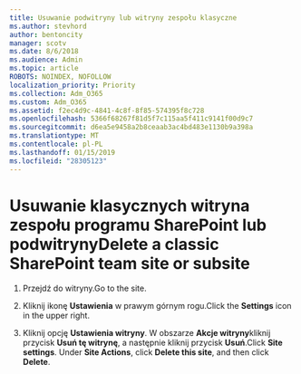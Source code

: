 ```yaml
---
title: Usuwanie podwitryny lub witryny zespołu klasyczne
ms.author: stevhord
author: bentoncity
manager: scotv
ms.date: 8/6/2018
ms.audience: Admin
ms.topic: article
ROBOTS: NOINDEX, NOFOLLOW
localization_priority: Priority
ms.collection: Adm_O365
ms.custom: Adm_O365
ms.assetid: f2ec4d9c-4841-4c8f-8f85-574395f8c728
ms.openlocfilehash: 5366f68267f81d5f7c115aa5f411c9141f00d9c7
ms.sourcegitcommit: d6ea5e9458a2b8ceaab3ac4bd483e1130b9a398a
ms.translationtype: MT
ms.contentlocale: pl-PL
ms.lasthandoff: 01/15/2019
ms.locfileid: "28305123"
---
```

# <a name="delete-a-classic-sharepoint-team-site-or-subsite"></a><span data-ttu-id="f02b0-102">Usuwanie klasycznych witryna zespołu programu SharePoint lub podwitryny</span><span class="sxs-lookup"><span data-stu-id="f02b0-102">Delete a classic SharePoint team site or subsite</span></span>

1. <span data-ttu-id="f02b0-103">Przejdź do witryny.</span><span class="sxs-lookup"><span data-stu-id="f02b0-103">Go to the site.</span></span>
    
2. <span data-ttu-id="f02b0-104">Kliknij ikonę **Ustawienia** w prawym górnym rogu.</span><span class="sxs-lookup"><span data-stu-id="f02b0-104">Click the **Settings** icon in the upper right.</span></span> 
    
3. <span data-ttu-id="f02b0-p101">Kliknij opcję **Ustawienia witryny**. W obszarze **Akcje witryny**kliknij przycisk **Usuń tę witrynę**, a następnie kliknij przycisk **Usuń**.</span><span class="sxs-lookup"><span data-stu-id="f02b0-p101">Click **Site settings**. Under **Site Actions**, click **Delete this site**, and then click **Delete**.</span></span>
    

